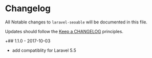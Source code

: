 # Changelog

All Notable changes to `laravel-seoable` will be documented in this file.

Updates should follow the [Keep a CHANGELOG](http://keepachangelog.com/) principles.

+## 1.1.0 - 2017-10-03
- add compatiblity for Laravel 5.5
